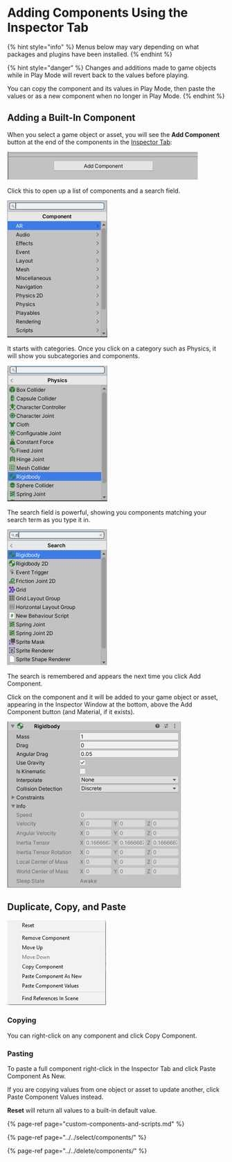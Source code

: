 # Adding Components Using the Inspector Tab

{% hint style="info" %}
Menus below may vary depending on what packages and plugins have been installed.
{% endhint %}

{% hint style="danger" %}
Changes and additions made to game objects while in Play Mode will revert back to the values before playing.

You can copy the component and its values in Play Mode, then paste the values or as a new component when no longer in Play Mode.
{% endhint %}

## Adding a Built-In Component

When you select a game object or asset, you will see the **Add Component** button at the end of the components in the [Inspector Tab](../../the-unity-interface/the-tabs/inspector-tab.md):

![](../../.gitbook/assets/image%20%2816%29.png)

Click this to open up a list of components and a search field.

![](../../.gitbook/assets/image%20%2850%29.png)

It starts with categories. Once you click on a category such as Physics, it will show you subcategories and components.

![](../../.gitbook/assets/image%20%2883%29.png)

The search field is powerful, showing you components matching your search term as you type it in.

![](../../.gitbook/assets/image%20%28100%29.png)

The search is remembered and appears the next time you click Add Component.

Click on the component and it will be added to your game object or asset, appearing in the Inspector Window at the bottom, above the Add Component button \(and Material, if it exists\).

![](../../.gitbook/assets/image%20%2894%29.png)

## Duplicate, Copy, and Paste

![](../../.gitbook/assets/image%20%2844%29.png)

### **Copying**

You can right-click on any component and click Copy Component.

### **Pasting**

To paste a full component right-click in the Inspector Tab and click Paste Component As New.

If you are copying values from one object or asset to update another, click Paste Component Values instead.

**Reset** will return all values to a built-in default value.

{% page-ref page="custom-components-and-scripts.md" %}

{% page-ref page="../../select/components/" %}

{% page-ref page="../../delete/components/" %}



